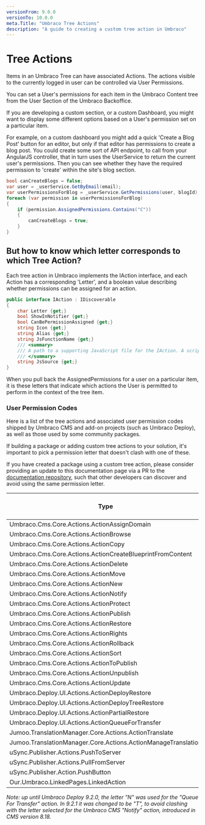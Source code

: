 ```yaml
---
versionFrom: 9.0.0
versionTo: 10.0.0
meta.Title: "Umbraco Tree Actions"
description: "A guide to creating a custom tree action in Umbraco"
---
```


# Tree Actions

Items in an Umbraco Tree can have associated Actions. The actions visible to the currently logged in user can be controlled via User Permissions.

You can set a User's permissions for each item in the Umbraco Content tree from the User Section of the Umbraco Backoffice.

If you are developing a custom section, or a custom Dashboard, you might want to display some different options based on a User's permission set on a particular item.

For example, on a custom dashboard you might add a quick 'Create a Blog Post' button for an editor, but only if that editor has permissions to create a blog post. You could create some sort of API endpoint, to call from your AngularJS controller, that in turn uses the UserService to return the current user's permissions. Then you can see whether they have the required permission to 'create' within the site's blog section.

```csharp
bool canCreateBlogs = false;
var user = _userService.GetByEmail(email);
var userPermissionsForBlog = _userService.GetPermissions(user, blogId);
foreach (var permission in userPermissionsForBlog)
{
    if (permission.AssignedPermissions.Contains("C"))
    {
        canCreateBlogs = true;
    }
}
```

## But how to know which letter corresponds to which Tree Action?

Each tree action in Umbraco implements the IAction interface, and each Action has a corresponding 'Letter', and a boolean value describing whether permissions can be assigned for an action.

```csharp
public interface IAction : IDiscoverable
{
    char Letter {get;}
    bool ShowInNotifier {get;}
    bool CanBePermissionAssigned {get;}
    string Icon {get;}
    string Alias {get;}
    string JsFunctionName {get;}
    /// <summary>
    /// A path to a supporting JavaScript file for the IAction. A script tag will be rendered out with the reference to the  JavaScript file.
    /// </summary>
    string JsSource {get;}
}
```

When you pull back the AssignedPermissions for a user on a particular item, it is these letters that indicate which actions the User is permitted to perform in the context of the tree item.

### User Permission Codes

Here is a list of the tree actions and associated user permission codes shipped by Umbraco CMS and add-on projects (such as Umbraco Deploy), as well as those used by some community packages.

If building a package or adding custom tree actions to your solution, it's important to pick a permission letter that doesn't clash with one of these.

If you have created a package using a custom tree action, please consider providing an update to this documentation page via a PR to the [documentation repository](https://github.com/umbraco/UmbracoDocs), such that other developers can discover and avoid using the same permission letter.

|Type|Alias|Letter|Can Be Permission Assigned|
|-|-|-|-|
|Umbraco.Cms.Core.Actions.ActionAssignDomain|assignDomain|I|True|
|Umbraco.Cms.Core.Actions.ActionBrowse|browse|F|True|
|Umbraco.Cms.Core.Actions.ActionCopy|copy|O|True|
|Umbraco.Cms.Core.Actions.ActionCreateBlueprintFromContent|createblueprint|ï|True|
|Umbraco.Cms.Core.Actions.ActionDelete|delete|D|True|
|Umbraco.Cms.Core.Actions.ActionMove|move|M|True|
|Umbraco.Cms.Core.Actions.ActionNew|create|C|True|
|Umbraco.Cms.Core.Actions.ActionNotify|notify|N|True|
|Umbraco.Cms.Core.Actions.ActionProtect|protect|P|True|
|Umbraco.Cms.Core.Actions.ActionPublish|publish|U|True|
|Umbraco.Cms.Core.Actions.ActionRestore|restore|V|False|
|Umbraco.Cms.Core.Actions.ActionRights|rights|R|True|
|Umbraco.Cms.Core.Actions.ActionRollback|rollback|K|True|
|Umbraco.Cms.Core.Actions.ActionSort|sort|S|True|
|Umbraco.Cms.Core.Actions.ActionToPublish|sendtopublish|H|True|
|Umbraco.Cms.Core.Actions.ActionUnpublish|unpublish|Z|True|
|Umbraco.Cms.Core.Actions.ActionUpdate|update|A|True|
|Umbraco.Deploy.UI.Actions.ActionDeployRestore|deployRestore|Q|True|
|Umbraco.Deploy.UI.Actions.ActionDeployTreeRestore|deployTreeRestore|Ψ|True|
|Umbraco.Deploy.UI.Actions.ActionPartialRestore|deployPartialRestore|Ø|True|
|Umbraco.Deploy.UI.Actions.ActionQueueForTransfer|deployQueueForTransfer|T|True|
|Jumoo.TranslationManager.Core.Actions.ActionTranslate|translate|5|True|
|Jumoo.TranslationManager.Core.Actions.ActionManageTranslation|manageTranslations|Ť|True|
|uSync.Publisher.Actions.PushToServer|pushContent|>|True|
|uSync.Publisher.Actions.PullFromServer|pullContent|<|True|
|uSync.Publisher.Action.PushButton|pushContentButton|^|True|
|Our.Umbraco.LinkedPages.LinkedAction|linkPages|l|True|

*Note: up until Umbraco Deploy 9.2.0, the letter "N" was used for the "Queue For Transfer" action.  In 9.2.1 it was changed to be "T", to avoid clashing with the letter selected for the Umbraco CMS "Notify" action, introduced in CMS version 8.18.*